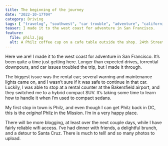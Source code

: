 ```yaml
---
title: The beginning of the journey
date: "2022-10-17T04"
category: Driving
tags: [ "travelog", "southwest", "car trouble", "adventure", "california" ]
teaser: I made it to the west coast for adventure in San Francisco.
feature:
  file: philz.jpg
  alt: A Philz coffee cup on a cafe table outside the shop. 24th Street in the Mission is faded in the background.
---
```


Here we are! I made it to the west coast for adventure in San Francisco. It’s been quite a time just getting here. Longer than expected drives, torrential downpours, and car issues troubled the trip, but I made it through.

The biggest issue was the rental car; several warning and maintenance lights came on, and I wasn’t sure if it was safe to continue in that car. Luckily, I was able to stop at a rental counter at the Bakersfield airport, and they switched me to a hybrid compact SUV. It’s taking some time to learn how to handle it when I’m used to compact sedans.

My first stop in town is Philz, and even though I can get Philz back in DC, this is the _original_ Philz in the Mission. I’m in a very happy place.

There will be more blogging, at least over the next couple days, while I have fairly reliable wifi access. I’ve had dinner with friends, a delightful brunch, and a detour to Santa Cruz. There is much to tell! and so many photos to upload.
